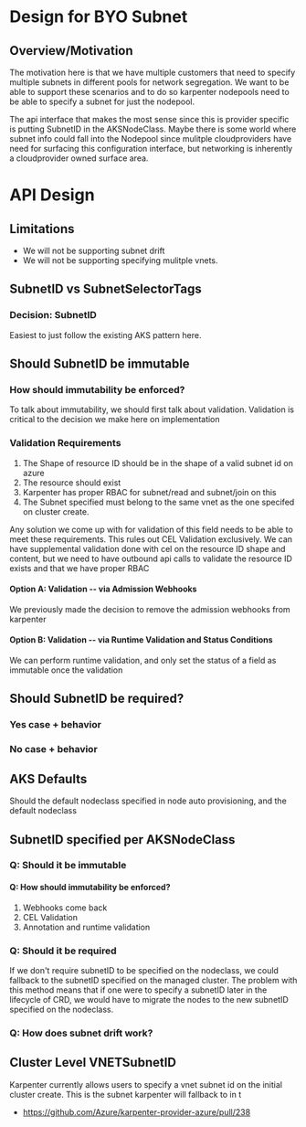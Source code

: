 # Design for BYO Subnet 


## Overview/Motivation 
The motivation here is that we have multiple customers that need to specify multiple subnets in different pools for network segregation. We want to be able to support these scenarios and to do so karpenter nodepools need to be able to specify a subnet for just the nodepool.

The api interface that makes the most sense since this is provider specific is putting SubnetID in the AKSNodeClass. Maybe there is some world where subnet info could fall into the Nodepool since mulitple cloudproviders have need for surfacing this configuration interface, but networking is inherently a cloudprovider owned surface area.




# API Design 

## Limitations 
- We will not be supporting subnet drift 
- We will not be supporting specifying mulitple vnets. 


## SubnetID vs SubnetSelectorTags 
###  Decision: SubnetID 
Easiest to just follow the existing AKS pattern here.

## Should SubnetID be immutable 
### How should immutability be enforced? 
To talk about immutability, we should first talk about validation. Validation is critical to the decision we make here on implementation 
### Validation Requirements 
1. The Shape of resource ID should be in the shape of a valid subnet id on azure 
2. The resource should exist
3. Karpenter has proper RBAC for subnet/read and subnet/join on this
4. The Subnet specified must belong to the same vnet as the one specifed on cluster create.

Any solution we come up with for validation of this field needs to be able to meet these requirements. This rules out CEL Validation exclusively. We 
can have supplemental validation done with cel on the resource ID shape and content, but we need to have outbound api calls to validate the resource ID exists
and that we have proper RBAC

#### Option A: Validation -- via Admission Webhooks 
We previously made the decision to remove the admission webhooks from karpenter 


#### Option B: Validation -- via Runtime Validation and Status Conditions 
We can perform runtime validation, and only set the status of a field as immutable once the validation

## Should SubnetID be required? 

### Yes case + behavior 
### No case + behavior 

## AKS Defaults 
Should the default nodeclass specified in node auto provisioning, and the default nodeclass


## SubnetID specified per AKSNodeClass 



### Q: Should it be immutable 


#### Q: How should immutability be enforced? 
1. Webhooks come back 
2. CEL Validation 
3. Annotation and runtime validation 
### Q: Should it be required
If we don't require subnetID to be specified on the nodeclass, we could fallback to the subnetID specified on the managed cluster. The problem 
with this method means that if one were to specify a subnetID later in the lifecycle of CRD, we would have to migrate the nodes to the new subnetID 
specified on the nodeclass.
### Q: How does subnet drift work? 


## Cluster Level VNETSubnetID 
Karpenter currently allows users to specify a vnet subnet id on the initial cluster create. This is the subnet karpenter will fallback to in t
- https://github.com/Azure/karpenter-provider-azure/pull/238
